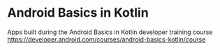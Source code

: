 # Android Basics in Kotlin
Apps built during the Android Basics in Kotlin developer training course
https://developer.android.com/courses/android-basics-kotlin/course

